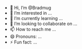 - 👋 Hi, I’m @Bradmug
- 👀 I’m interested in ...
- 🌱 I’m currently learning ...
- 💞️ I’m looking to collaborate on ...
- 📫 How to reach me ...
- 😄 Pronouns: ...
- ⚡ Fun fact: ...

<!---
Bradmug/Bradmug is a ✨ special ✨ repository because its `README.md` (this file) appears on your GitHub profile.
You can click the Preview link to take a look at your changes.
--->
